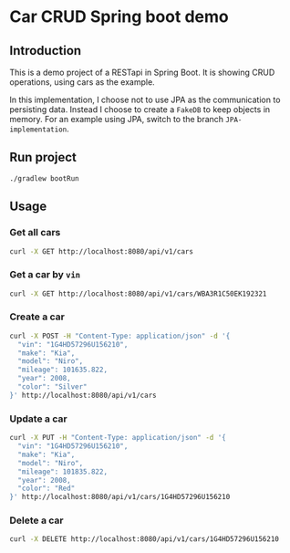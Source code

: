 # Car CRUD Spring boot demo

## Introduction
This is a demo project of a RESTapi in Spring Boot. It is showing CRUD operations, using cars as the example.

In this implementation, I choose not to use JPA as the communication to persisting data. Instead I choose to create a `FakeDB` to keep objects in memory.
For an example using JPA, switch to the branch `JPA-implementation`. 

## Run project

`./gradlew bootRun`

## Usage

### Get all cars

```bash
curl -X GET http://localhost:8080/api/v1/cars
```

### Get a car by `vin`

```bash
curl -X GET http://localhost:8080/api/v1/cars/WBA3R1C50EK192321
```

### Create a car

```bash
curl -X POST -H "Content-Type: application/json" -d '{
  "vin": "1G4HD57296U156210",
  "make": "Kia",
  "model": "Niro",
  "mileage": 101635.822,
  "year": 2008,
  "color": "Silver"
}' http://localhost:8080/api/v1/cars
```

### Update a car

```bash
curl -X PUT -H "Content-Type: application/json" -d '{
  "vin": "1G4HD57296U156210",
  "make": "Kia",
  "model": "Niro",
  "mileage": 101835.822,
  "year": 2008,
  "color": "Red"
}' http://localhost:8080/api/v1/cars/1G4HD57296U156210
```

### Delete a car

```bash
curl -X DELETE http://localhost:8080/api/v1/cars/1G4HD57296U156210
```